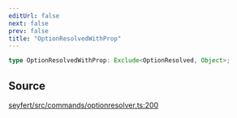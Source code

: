 ```yaml
---
editUrl: false
next: false
prev: false
title: "OptionResolvedWithProp"
---
```


```ts
type OptionResolvedWithProp: Exclude<OptionResolved, Object>;
```

## Source

[seyfert/src/commands/optionresolver.ts:200](https://github.com/potoland/potocuit/blob/c4fb0c1/src/commands/optionresolver.ts#L200)
